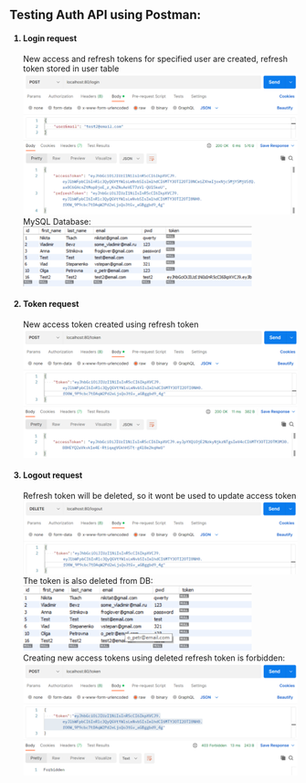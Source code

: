 <h2>Testing Auth API using Postman:</h2>

<ol>
  <h4><li>Login request</li></h4>
  New access and refresh tokens for specified user are created, refresh token stored in user table
  <br>
  <img src="./info/login.png" width="600">
  <br>
  MySQL Database:
  <br>
  <img src="./info/loginDB.png" width="400">
  
  
  <h4><li>Token request</li></h4>
  New access token created using refresh token
  <br>
  <img src="./info/token.png" width="600">
  
  <h4><li>Logout request</li></h4>
  Refresh token will be deleted, so it wont be used to update access token
  <img src="./info/logout.png" width="600">
  <br>
  The token is also deleted from DB:
  <br>
  <img src="./info/logoutDB.png" width="400">
  <br>
  Creating new access tokens using deleted refresh token is forbidden:
  <br>
  <img src="./info/logoutTryToken.png" width="600">
  <br>
  
</ol>
